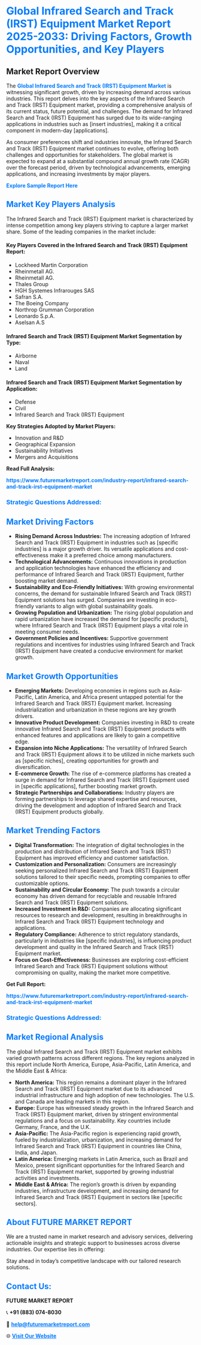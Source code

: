 <h1 style="color: #007BFF;">Global Infrared Search and Track (IRST) Equipment Market Report 2025-2033: Driving Factors, Growth Opportunities, and Key Players</h1>

<section id="overview">
<h2>Market Report Overview</h2>
<p>The <a href="https://www.futuremarketreport.com/industry-report/infrared-search-and-track-irst-equipment-market" style="color: #007BFF; text-decoration: none;"><strong>Global Infrared Search and Track (IRST) Equipment Market</strong></a> is witnessing significant growth, driven by increasing demand across various industries. This report delves into the key aspects of the Infrared Search and Track (IRST) Equipment market, providing a comprehensive analysis of its current status, future potential, and challenges. The demand for Infrared Search and Track (IRST) Equipment has surged due to its wide-ranging applications in industries such as [insert industries], making it a critical component in modern-day [applications].</p>
<p>As consumer preferences shift and industries innovate, the Infrared Search and Track (IRST) Equipment market continues to evolve, offering both challenges and opportunities for stakeholders. The global market is expected to expand at a substantial compound annual growth rate (CAGR) over the forecast period, driven by technological advancements, emerging applications, and increasing investments by major players.</p>
</section>

<section id="overview">
<p><a href="https://www.futuremarketreport.com/request-sample/reportId=128100" style="color: #007BFF; text-decoration: none;"><strong>Explore Sample Report Here</strong></a></p>
</section>

<section id="key-players">
<h2 style="color: #007BFF;">Market Key Players Analysis</h2>
<p>The Infrared Search and Track (IRST) Equipment market is characterized by intense competition among key players striving to capture a larger market share. Some of the leading companies in the market include:</p>
<h4>Key Players Covered in the Infrared Search and Track (IRST) Equipment Report:</h4>
<ul><li>Lockheed Martin Corporation</li><li>Rheinmetall AG.</li><li>Rheinmetall AG.</li><li>Thales Group</li><li>HGH Systemes Infrarouges SAS</li><li>Safran S.A.</li><li>The Boeing Company</li><li>Northrop Grumman Corporation</li><li>Leonardo S.p.A.</li><li>Aselsan A.S</li></ul>
<h4>Infrared Search and Track (IRST) Equipment Market Segmentation by Type:</h4>
<ul><li>Airborne</li><li>Naval</li><li>Land</li></ul>

<h4>Infrared Search and Track (IRST) Equipment Market Segmentation by Application:</h4>
<ul><li>Defense</li><li>Civil</li><li>Infrared Search and Track (IRST) Equipment</li></ul>
<p><strong>Key Strategies Adopted by Market Players:</strong></p>
<ul>
<li>Innovation and R&D</li>
<li>Geographical Expansion</li>
<li>Sustainability Initiatives</li>
<li>Mergers and Acquisitions</li>
</ul>
</section>

<section>
<p><strong>Read Full Analysis: </strong></p><a href="https://www.futuremarketreport.com/industry-report/infrared-search-and-track-irst-equipment-market" style="color: #007BFF; text-decoration: none;"><strong>https://www.futuremarketreport.com/industry-report/infrared-search-and-track-irst-equipment-market</strong></a>
<h3 style="color: #007BFF;">Strategic Questions Addressed:</h3>
</section>

<section id="driving-factors">
<h2 style="color: #007BFF;">Market Driving Factors</h2>
<ul>
<li><strong>Rising Demand Across Industries:</strong> The increasing adoption of Infrared Search and Track (IRST) Equipment in industries such as [specific industries] is a major growth driver. Its versatile applications and cost-effectiveness make it a preferred choice among manufacturers.</li>
<li><strong>Technological Advancements:</strong> Continuous innovations in production and application technologies have enhanced the efficiency and performance of Infrared Search and Track (IRST) Equipment, further boosting market demand.</li>
<li><strong>Sustainability and Eco-Friendly Initiatives:</strong> With growing environmental concerns, the demand for sustainable Infrared Search and Track (IRST) Equipment solutions has surged. Companies are investing in eco-friendly variants to align with global sustainability goals.</li>
<li><strong>Growing Population and Urbanization:</strong> The rising global population and rapid urbanization have increased the demand for [specific products], where Infrared Search and Track (IRST) Equipment plays a vital role in meeting consumer needs.</li>
<li><strong>Government Policies and Incentives:</strong> Supportive government regulations and incentives for industries using Infrared Search and Track (IRST) Equipment have created a conducive environment for market growth.</li>
</ul>
</section>

<section id="growth-opportunities">
<h2 style="color: #007BFF;">Market Growth Opportunities</h2>
<ul>
<li><strong>Emerging Markets:</strong> Developing economies in regions such as Asia-Pacific, Latin America, and Africa present untapped potential for the Infrared Search and Track (IRST) Equipment market. Increasing industrialization and urbanization in these regions are key growth drivers.</li>
<li><strong>Innovative Product Development:</strong> Companies investing in R&D to create innovative Infrared Search and Track (IRST) Equipment products with enhanced features and applications are likely to gain a competitive edge.</li>
<li><strong>Expansion into Niche Applications:</strong> The versatility of Infrared Search and Track (IRST) Equipment allows it to be utilized in niche markets such as [specific niches], creating opportunities for growth and diversification.</li>
<li><strong>E-commerce Growth:</strong> The rise of e-commerce platforms has created a surge in demand for Infrared Search and Track (IRST) Equipment used in [specific applications], further boosting market growth.</li>
<li><strong>Strategic Partnerships and Collaborations:</strong> Industry players are forming partnerships to leverage shared expertise and resources, driving the development and adoption of Infrared Search and Track (IRST) Equipment products globally.</li>
</ul>
</section>

<section id="trending-factors">
<h2 style="color: #007BFF;">Market Trending Factors</h2>
<ul>
<li><strong>Digital Transformation:</strong> The integration of digital technologies in the production and distribution of Infrared Search and Track (IRST) Equipment has improved efficiency and customer satisfaction.</li>
<li><strong>Customization and Personalization:</strong> Consumers are increasingly seeking personalized Infrared Search and Track (IRST) Equipment solutions tailored to their specific needs, prompting companies to offer customizable options.</li>
<li><strong>Sustainability and Circular Economy:</strong> The push towards a circular economy has driven demand for recyclable and reusable Infrared Search and Track (IRST) Equipment solutions.</li>
<li><strong>Increased Investment in R&D:</strong> Companies are allocating significant resources to research and development, resulting in breakthroughs in Infrared Search and Track (IRST) Equipment technology and applications.</li>
<li><strong>Regulatory Compliance:</strong> Adherence to strict regulatory standards, particularly in industries like [specific industries], is influencing product development and quality in the Infrared Search and Track (IRST) Equipment market.</li>
<li><strong>Focus on Cost-Effectiveness:</strong> Businesses are exploring cost-efficient Infrared Search and Track (IRST) Equipment solutions without compromising on quality, making the market more competitive.</li>
</ul>
</section>

<section>
<p><strong>Get Full Report: </strong></p><a href="https://www.futuremarketreport.com/industry-report/infrared-search-and-track-irst-equipment-market" style="color: #007BFF; text-decoration: none;"><strong>https://www.futuremarketreport.com/industry-report/infrared-search-and-track-irst-equipment-market</strong></a>
<h3 style="color: #007BFF;">Strategic Questions Addressed:</h3>
</section>


<section id="regional-analysis">
<h2 style="color: #007BFF;">Market Regional Analysis</h2>
<p>The global Infrared Search and Track (IRST) Equipment market exhibits varied growth patterns across different regions. The key regions analyzed in this report include North America, Europe, Asia-Pacific, Latin America, and the Middle East & Africa:</p>
<ul>
<li><strong>North America:</strong> This region remains a dominant player in the Infrared Search and Track (IRST) Equipment market due to its advanced industrial infrastructure and high adoption of new technologies. The U.S. and Canada are leading markets in this region.</li>
<li><strong>Europe:</strong> Europe has witnessed steady growth in the Infrared Search and Track (IRST) Equipment market, driven by stringent environmental regulations and a focus on sustainability. Key countries include Germany, France, and the U.K.</li>
<li><strong>Asia-Pacific:</strong> The Asia-Pacific region is experiencing rapid growth, fueled by industrialization, urbanization, and increasing demand for Infrared Search and Track (IRST) Equipment in countries like China, India, and Japan.</li>
<li><strong>Latin America:</strong> Emerging markets in Latin America, such as Brazil and Mexico, present significant opportunities for the Infrared Search and Track (IRST) Equipment market, supported by growing industrial activities and investments.</li>
<li><strong>Middle East & Africa:</strong> The region’s growth is driven by expanding industries, infrastructure development, and increasing demand for Infrared Search and Track (IRST) Equipment in sectors like [specific sectors].</li>
</ul>
</section>

<footer>
<h2 style="color: #007BFF;">About FUTURE MARKET REPORT</h2>
<p>We are a trusted name in market research and advisory services, delivering actionable insights and strategic support to businesses across diverse industries. Our expertise lies in offering:</p>

<p>Stay ahead in today’s competitive landscape with our tailored research solutions.</p>

<h2 style="color: #007BFF;">Contact Us:</h2>
<p><strong>FUTURE MARKET REPORT</strong></p>
<p>📞 <strong>+91 (883) 074-8030</strong></p>
<p>📧 <strong><a href="mailto:help@futuremarketreport.com" style="color: #007BFF;">help@futuremarketreport.com</a></strong></p>
<p>🌐 <strong><a href="https://www.futuremarketreport.com/" style="color: #007BFF;">Visit Our Website</a></strong></p>
</footer>